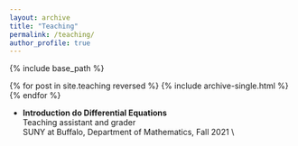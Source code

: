 ```yaml
---
layout: archive
title: "Teaching"
permalink: /teaching/
author_profile: true
---
```


{% include base_path %}

{% for post in site.teaching reversed %}
  {% include archive-single.html %}
{% endfor %}


* **Introduction do Differential Equations** \
  Teaching assistant and grader \
  SUNY at Buffalo, Department of Mathematics, Fall 2021 \
  


